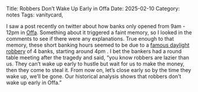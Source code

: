 Title: Robbers Don't Wake Up Early in Offa
Date: 2025-02-10
Category: notes
Tags: vanitycard, 

I saw a post recently on twitter about how banks only opened from 9am - 12pm in [Offa](https://en.wikipedia.org/wiki/Offa,_Nigeria). Something about it triggered a faint memory, so I looked in the comments to see if there were any explanations. 
True enough to that memory, these short banking hours seemed to be due to a [famous daylight robbery](https://www.premiumtimesng.com/news/headlines/264246-offa-robbery-police-confirm-17-killed-7-suspects-arrested.html) of 4 banks, starting around 4pm . I bet the bankers had a round table meeting after the tragedy and said, “you know robbers are lazier than us. They can’t wake up early to hustle but wait for us to make the money, then they come to steal it. From now on, let’s close early so by the time they wake up, we’ll be gone. Our historical analysis shows that robbers don’t wake up early in Offa.”


